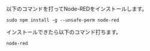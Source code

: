 以下のコマンドを打ってNode-REDをインストールします。

```
sudo npm install -g --unsafe-perm node-red
```

インストールできたら以下のコマンド打ちます。

```
node-red
```

